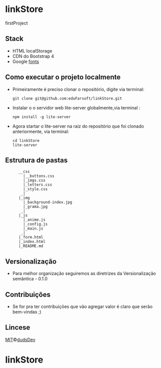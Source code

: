 # linkStore

firstProject

## Stack

- HTML localStorage
- CDN do Bootstrap 4
- Google [fonts](https://fonts.google.com/?selection.family=Archivo+Narrow&category=Sans+Serif)


## Como executar o projeto localmente

- Primeiramente é preciso clonar o repositório, digite via terminal:

      git clone git@github.com:eduFarsoft/linkStore.git

- Instalar o o servidor web lite-server globalmente,via terminal :

      npm install -g lite-server

- Agora startar o lite-server na raiz do repositório que foi clonado anteriormente, via terminal:

      cd linkStore
      lite-server

## Estrutura de pastas

          __css
            |__buttons.css
            |_imgs.css
            |_letters.css
            |_style.css
           _|
          |_img
            |_background-index.jpg
            |_grama.jpg
           _|
          |_js
            |_anime.js
            |_config.js
            |_main.js
           _|
          |_form.html
          |_index.html
          |_README.md



## Versionalização

- Para melhor organização seguiremos as diretrizes da Versionalização semântica -  0.1.0


## Contribuições

- Se for pra ter contribuições que vão agregar valor é claro que serão bem-vindas ;)

## Lincese

[MIT](https://github.com/eduFarsoft/linkStore/commit/b5c1f135a81f38cfe50466cd6f6522a6f3f7c1f9)©[dudsDev](https://github.com/dudsDev)
# linkStore 
